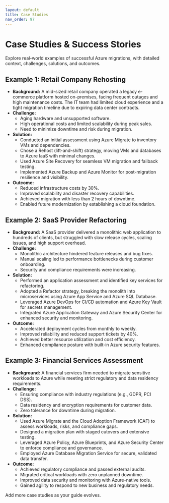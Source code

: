 ```yaml
---
layout: default
title: Case Studies
nav_order: 97
---
```


# Case Studies & Success Stories

Explore real-world examples of successful Azure migrations, with detailed context, challenges, solutions, and outcomes.

## Example 1: Retail Company Rehosting
- **Background:** A mid-sized retail company operated a legacy e-commerce platform hosted on-premises, facing frequent outages and high maintenance costs. The IT team had limited cloud experience and a tight migration timeline due to expiring data center contracts.
- **Challenge:**
  - Aging hardware and unsupported software.
  - High operational costs and limited scalability during peak sales.
  - Need to minimize downtime and risk during migration.
- **Solution:**
  - Conducted an initial assessment using Azure Migrate to inventory VMs and dependencies.
  - Chose a Rehost (lift-and-shift) strategy, moving VMs and databases to Azure IaaS with minimal changes.
  - Used Azure Site Recovery for seamless VM migration and failback testing.
  - Implemented Azure Backup and Azure Monitor for post-migration resilience and visibility.
- **Outcome:**
  - Reduced infrastructure costs by 30%.
  - Improved scalability and disaster recovery capabilities.
  - Achieved migration with less than 2 hours of downtime.
  - Enabled future modernization by establishing a cloud foundation.

## Example 2: SaaS Provider Refactoring
- **Background:** A SaaS provider delivered a monolithic web application to hundreds of clients, but struggled with slow release cycles, scaling issues, and high support overhead.
- **Challenge:**
  - Monolithic architecture hindered feature releases and bug fixes.
  - Manual scaling led to performance bottlenecks during customer onboarding.
  - Security and compliance requirements were increasing.
- **Solution:**
  - Performed an application assessment and identified key services for refactoring.
  - Adopted a Refactor strategy, breaking the monolith into microservices using Azure App Service and Azure SQL Database.
  - Leveraged Azure DevOps for CI/CD automation and Azure Key Vault for secrets management.
  - Integrated Azure Application Gateway and Azure Security Center for enhanced security and monitoring.
- **Outcome:**
  - Accelerated deployment cycles from monthly to weekly.
  - Improved reliability and reduced support tickets by 40%.
  - Achieved better resource utilization and cost efficiency.
  - Enhanced compliance posture with built-in Azure security features.

## Example 3: Financial Services Assessment
- **Background:** A financial services firm needed to migrate sensitive workloads to Azure while meeting strict regulatory and data residency requirements.
- **Challenge:**
  - Ensuring compliance with industry regulations (e.g., GDPR, PCI DSS).
  - Data residency and encryption requirements for customer data.
  - Zero tolerance for downtime during migration.
- **Solution:**
  - Used Azure Migrate and the Cloud Adoption Framework (CAF) to assess workloads, risks, and compliance gaps.
  - Designed a migration plan with staged cutovers and extensive testing.
  - Leveraged Azure Policy, Azure Blueprints, and Azure Security Center to enforce compliance and governance.
  - Employed Azure Database Migration Service for secure, validated data transfer.
- **Outcome:**
  - Achieved regulatory compliance and passed external audits.
  - Migrated critical workloads with zero unplanned downtime.
  - Improved data security and monitoring with Azure-native tools.
  - Gained agility to respond to new business and regulatory needs.

Add more case studies as your guide evolves.

